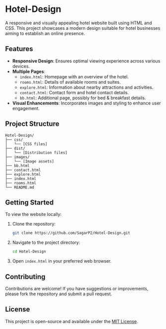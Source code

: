 # Hotel-Design

A responsive and visually appealing hotel website built using HTML and CSS. This project showcases a modern design suitable for hotel businesses aiming to establish an online presence.

## Features

- **Responsive Design**: Ensures optimal viewing experience across various devices.
- **Multiple Pages**:
  - `index.html`: Homepage with an overview of the hotel.
  - `rooms.html`: Details of available rooms and suites.
  - `explore.html`: Information about nearby attractions and activities.
  - `contact.html`: Contact form and hotel contact details.
  - `bb.html`: Additional page, possibly for bed & breakfast details.
- **Visual Enhancements**: Incorporates images and styling to enhance user engagement.

## Project Structure

```
Hotel-Design/
├── css/
│   └── [CSS files]
├── dist/
│   └── [Distribution files]
├── images/
│   └── [Image assets]
├── bb.html
├── contact.html
├── explore.html
├── index.html
├── rooms.html
└── README.md
```

## Getting Started

To view the website locally:

1. Clone the repository:
   ```bash
   git clone https://github.com/SagarP2/Hotel-Design.git
   ```
2. Navigate to the project directory:
   ```bash
   cd Hotel-Design
   ```
3. Open `index.html` in your preferred web browser.

## Contributing

Contributions are welcome! If you have suggestions or improvements, please fork the repository and submit a pull request.

## License

This project is open-source and available under the [MIT License](LICENSE).

